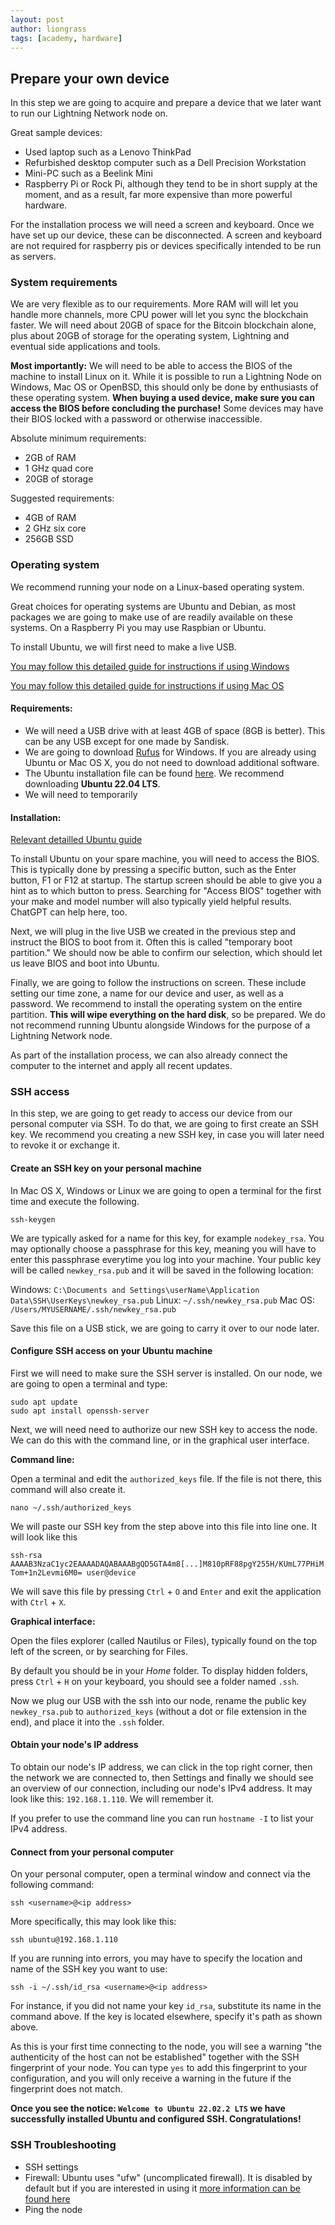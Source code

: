 ```yaml
---
layout: post
author: liongrass
tags: [academy, hardware]
---
```


## Prepare your own device

In this step we are going to acquire and prepare a device that we later want to run our Lightning Network node on.

Great sample devices:

- Used laptop such as a Lenovo ThinkPad
- Refurbished desktop computer such as a Dell Precision Workstation
- Mini-PC such as a Beelink Mini
- Raspberry Pi or Rock Pi, although they tend to be in short supply at the moment, and as a result, far more expensive than more powerful hardware.

For the installation process we will need a screen and keyboard. Once we have set up our device, these can be disconnected. A screen and keyboard are not required for raspberry pis or devices specifically intended to be run as servers.

### System requirements

We are very flexible as to our requirements. More RAM will will let you handle more channels, more CPU power will let you sync the blockchain faster. We will need about 20GB of space for the Bitcoin blockchain alone, plus about 20GB of storage for the operating system, Lightning and eventual side applications and tools.

**Most importantly:** We will need to be able to access the BIOS of the machine to install Linux on it. While it is possible to run a Lightning Node on Windows, Mac OS or OpenBSD, this should only be done by enthusiasts of these operating system. **When buying a used device, make sure you can access the BIOS before concluding the purchase!** Some devices may have their BIOS locked with a password or otherwise inaccessible.

Absolute minimum requirements:

- 2GB of RAM
- 1 GHz quad core
- 20GB of storage

Suggested requirements:

- 4GB of RAM
- 2 GHz six core
- 256GB SSD

### Operating system

We recommend running your node on a Linux-based operating system.

Great choices for operating systems are Ubuntu and Debian, as most packages we are going to make use of are readily available on these systems. On a Raspberry Pi you may use Raspbian or Ubuntu.

To install Ubuntu, we will first need to make a live USB.

[You may follow this detailed guide for instructions if using Windows](https://ubuntu.com/tutorials/create-a-usb-stick-on-windows#1-overview)

[You may follow this detailed guide for instructions if using Mac OS](https://ubuntu.com/tutorials/create-a-usb-stick-on-macos#1-overview)

#### Requirements:

- We will need a USB drive with at least 4GB of space (8GB is better). This can be any USB except for one made by Sandisk.
- We are going to download [Rufus](https://rufus.ie/) for Windows. If you are already using Ubuntu or Mac OS X, you do not need to download additional software.
- The Ubuntu installation file can be found [here](https://ubuntu.com/download). We recommend downloading **Ubuntu 22.04 LTS**.
- We will need to temporarily 

#### Installation:

[Relevant detailled Ubuntu guide](https://ubuntu.com/tutorials/install-ubuntu-desktop#1-overview)

To install Ubuntu on your spare machine, you will need to access the BIOS. This is typically done by pressing a specific button, such as the Enter button, F1 or F12 at startup. The startup screen should be able to give you a hint as to which button to press. Searching for "Access BIOS" together with your make and model number will also typically yield helpful results. ChatGPT can help here, too.

Next, we will plug in the live USB we created in the previous step and instruct the BIOS to boot from it. Often this is called "temporary boot partition." We should now be able to confirm our selection, which should let us leave BIOS and boot into Ubuntu.

Finally, we are going to follow the instructions on screen. These include setting our time zone, a name for our device and user, as well as a password. We recommend to install the operating system on the entire partition. **This will wipe everything on the hard disk**, so be prepared. We do not recommend running Ubuntu alongside Windows for the purpose of a Lightning Network node.

As part of the installation process, we can also already connect the computer to the internet and apply all recent updates.

### SSH access

In this step, we are going to get ready to access our device from our personal computer via SSH. To do that, we are going to first create an SSH key. We recommend you creating a new SSH key, in case you will later need to revoke it or exchange it.

#### Create an SSH key on your personal machine

In Mac OS X, Windows or Linux we are going to open a terminal for the first time and execute the following.

```shell
ssh-keygen
```

We are typically asked for a name for this key, for example `nodekey_rsa`. You may optionally choose a passphrase for this key, meaning you will have to enter this passphrase everytime you log into your machine. Your public key will be called `newkey_rsa.pub` and it will be saved in the following location:

Windows: `C:\Documents and Settings\userName\Application Data\SSH\UserKeys\newkey_rsa.pub`
Linux: `~/.ssh/newkey_rsa.pub`
Mac OS: `/Users/MYUSERNAME/.ssh/newkey_rsa.pub`

Save this file on a USB stick, we are going to carry it over to our node later.

#### Configure SSH access on your Ubuntu machine

First we will need to make sure the SSH server is installed. On our node, we are going to open a terminal and type:

```shell
sudo apt update
sudo apt install openssh-server
```

Next, we will need need to authorize our new SSH key to access the node. We can do this with the command line, or in the graphical user interface.

**Command line:**

Open a terminal and edit the `authorized_keys` file. If the file is not there, this command will also create it.

```shell
nano ~/.ssh/authorized_keys
```

We will paste our SSH key from the step above into this file into line one. It will look like this

`ssh-rsa AAAAB3NzaC1yc2EAAAADAQABAAABgQD5GTA4m8[...]M810pRF88pgY255H/KUmL77PHiMTom+1n2Levmi6M0= user@device`

We will save this file by pressing `Ctrl` + `O` and `Enter` and exit the application with `Ctrl` + `X`.

**Graphical interface:**

Open the files explorer (called Nautilus or Files), typically found on the top left of the screen, or by searching for Files.

By default you should be in your _Home_ folder. To display hidden folders, press `Ctrl` + `H` on your keyboard, you should see a folder named `.ssh`.

Now we plug our USB with the ssh into our node, rename the public key `newkey_rsa.pub` to `authorized_keys` (without a dot or file extension in the end), and place it into the `.ssh` folder.

#### Obtain your node's IP address

To obtain our node's IP address, we can click in the top right corner, then the network we are connected to, then Settings and finally we should see an overview of our connection, including our node's IPv4 address. It may look like this: `192.168.1.110`. We will remember it.

If you prefer to use the command line you can run `hostname -I` to list your IPv4 address.

#### Connect from your personal computer

On your personal computer, open a terminal window and connect via the following command:

```shell
ssh <username>@<ip address>
```

More specifically, this may look like this:

```shell
ssh ubuntu@192.168.1.110
```

If you are running into errors, you may have to specify the location and name of the SSH key you want to use:

```shell
ssh -i ~/.ssh/id_rsa <username>@<ip address>
```

For instance, if you did not name your key `id_rsa`, substitute its name in the command above. If the key is located elsewhere, specify it's path as shown above.


As this is your first time connecting to the node, you will see a warning "the authenticity of the host can not be established" together with the SSH fingerprint of your node. You can type `yes` to add this fingerprint to your configuration, and you will only receive a warning in the future if the fingerprint does not match.

**Once you see the notice: `Welcome to Ubuntu 22.02.2 LTS` we have successfully installed Ubuntu and configured SSH. Congratulations!**

### SSH Troubleshooting

- SSH settings
- Firewall: Ubuntu uses "ufw" (uncomplicated firewall). It is disabled by default but if you are interested in using it [more information can be found here](https://ubuntu.com/server/docs/security-firewall)
- Ping the node
